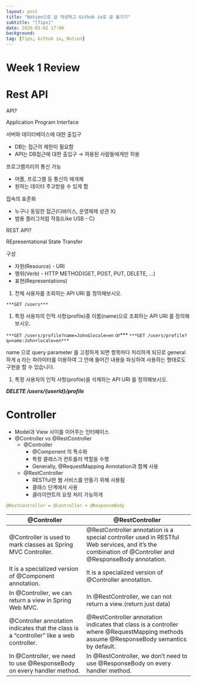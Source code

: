 ```yaml
---
layout: post
title: "Notion으로 글 작성하고 Github io로 글 옮기기"
subtitle: "[Tips]"
date: 2020-03-02 17:00
background: 
tag: [Tips, Github io, Notion]
---
```


# Week 1 Review

# Rest API

API?

Application Program Interface

서버와 데이터베이스에 대한 출입구

- DB는 접근의 제한이 필요함
- API는 DB접근에 대한 출입구 → 허용된 사람들에게만 허용

프로그램끼리의 통신 가능

- 어플, 프로그램 등 통신의 매개체
- 원하는 데이터 주고받을 수 있게 함

접속의 표준화

- 누구나 동일한 접근(디바이스, 운영체제 상관 X)
- 범용 플러그처럼 작동(Like USB - C)

REST API?

REpresentational State Transfer

구성

- 자원(Resource) - URI
- 행위(Verb) - HTTP METHOD(GET, POST, PUT, DELETE, …)
- 표현(Representations)

1. 전체 사용자를 조회하는 API URI 를 정의해보시오.

`***GET /users***`

1. 특정 사용자의 인적 사항(profile)중 이름(name)으로 조회하는 API URI 를 정의해보시오.

`***GET /users/profile?name=John&locale=en`
or***
`***GET /users/profile?q=name:John+locale=en***`

name 으로 query parameter 를 고정하게 되면 항목마다 처리하게 되므로 general 하게 q 라는
파라미터를 이용하여 그 안에 들어간 내용을 파싱하여 사용하는 형태로도 구현을 할 수 있습니다.

1. 특정 사용자의 인적 사항(profile)을 삭제하는 API URI 를 정의해보시오.

***DELETE /users/{userId}/profile***

# Controller

- Model과 View 사이를 이어주는 인터페이스
- @Controller vs @RestController
    - @Controller
        - @Component 의 특수화
        - 특정 클래스가 컨트롤러 역할을 수행
        - Generally, @RequestMapping Annotation과 함꼐 사용
    - @RestController
        - RESTful한 웹 서비스를 만들기 위해 사용됨
        - 클래스 단계에서 사용
        - 클라이언트의 요청 처리 가능하게
        

```java
@RestController = @Controller + @ResponseBody
```

| @Controller | @RestController |
| --- | --- |
| @Controller is used to mark classes as Spring MVC Controller. | @RestController annotation is a special controller used in RESTful Web services, and it’s the combination of @Controller and @ResponseBody annotation. |
| It is a specialized version of @Component annotation. | It is a specialized version of @Controller annotation. |
| In @Controller, we can return a view in Spring Web MVC. | In @RestController, we can not return a view.(return just data) |
| @Controller annotation indicates that the class is a “controller” like a web controller. | @RestController annotation indicates that class is a controller where @RequestMapping methods assume @ResponseBody semantics by default. |
| In @Controller, we need to use @ResponseBody on every handler method. | In @RestController, we don’t need to use @ResponseBody on every handler method. |
